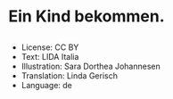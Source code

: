 # Ein Kind bekommen.

##

##

##

##

##

##

##

##

##

##
* License: CC BY
* Text: LIDA Italia
* Illustration: Sara Dorthea Johannesen
* Translation: Linda Gerisch
* Language: de
